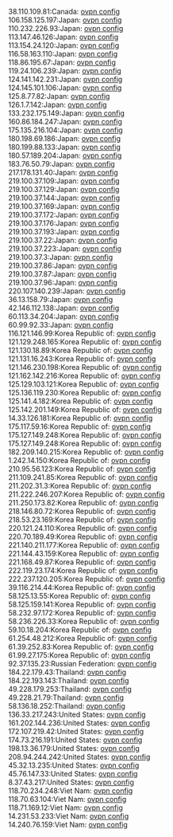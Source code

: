 38.110.109.81:Canada: [ovpn config](vpn/38_110_109_81.ovpn)  
106.158.125.197:Japan: [ovpn config](vpn/106_158_125_197.ovpn)  
110.232.226.93:Japan: [ovpn config](vpn/110_232_226_93.ovpn)  
113.147.46.126:Japan: [ovpn config](vpn/113_147_46_126.ovpn)  
113.154.24.120:Japan: [ovpn config](vpn/113_154_24_120.ovpn)  
116.58.163.110:Japan: [ovpn config](vpn/116_58_163_110.ovpn)  
118.86.195.67:Japan: [ovpn config](vpn/118_86_195_67.ovpn)  
119.24.106.239:Japan: [ovpn config](vpn/119_24_106_239.ovpn)  
124.141.142.231:Japan: [ovpn config](vpn/124_141_142_231.ovpn)  
124.145.101.106:Japan: [ovpn config](vpn/124_145_101_106.ovpn)  
125.8.77.82:Japan: [ovpn config](vpn/125_8_77_82.ovpn)  
126.1.7.142:Japan: [ovpn config](vpn/126_1_7_142.ovpn)  
133.232.175.149:Japan: [ovpn config](vpn/133_232_175_149.ovpn)  
160.86.184.247:Japan: [ovpn config](vpn/160_86_184_247.ovpn)  
175.135.216.104:Japan: [ovpn config](vpn/175_135_216_104.ovpn)  
180.198.69.186:Japan: [ovpn config](vpn/180_198_69_186.ovpn)  
180.199.88.133:Japan: [ovpn config](vpn/180_199_88_133.ovpn)  
180.57.189.204:Japan: [ovpn config](vpn/180_57_189_204.ovpn)  
183.76.50.79:Japan: [ovpn config](vpn/183_76_50_79.ovpn)  
217.178.131.40:Japan: [ovpn config](vpn/217_178_131_40.ovpn)  
219.100.37.109:Japan: [ovpn config](vpn/219_100_37_109.ovpn)  
219.100.37.129:Japan: [ovpn config](vpn/219_100_37_129.ovpn)  
219.100.37.144:Japan: [ovpn config](vpn/219_100_37_144.ovpn)  
219.100.37.169:Japan: [ovpn config](vpn/219_100_37_169.ovpn)  
219.100.37.172:Japan: [ovpn config](vpn/219_100_37_172.ovpn)  
219.100.37.176:Japan: [ovpn config](vpn/219_100_37_176.ovpn)  
219.100.37.193:Japan: [ovpn config](vpn/219_100_37_193.ovpn)  
219.100.37.22:Japan: [ovpn config](vpn/219_100_37_22.ovpn)  
219.100.37.223:Japan: [ovpn config](vpn/219_100_37_223.ovpn)  
219.100.37.3:Japan: [ovpn config](vpn/219_100_37_3.ovpn)  
219.100.37.86:Japan: [ovpn config](vpn/219_100_37_86.ovpn)  
219.100.37.87:Japan: [ovpn config](vpn/219_100_37_87.ovpn)  
219.100.37.96:Japan: [ovpn config](vpn/219_100_37_96.ovpn)  
220.107.140.239:Japan: [ovpn config](vpn/220_107_140_239.ovpn)  
36.13.158.79:Japan: [ovpn config](vpn/36_13_158_79.ovpn)  
42.146.112.138:Japan: [ovpn config](vpn/42_146_112_138.ovpn)  
60.113.34.204:Japan: [ovpn config](vpn/60_113_34_204.ovpn)  
60.99.92.33:Japan: [ovpn config](vpn/60_99_92_33.ovpn)  
116.121.146.99:Korea Republic of: [ovpn config](vpn/116_121_146_99.ovpn)  
121.129.248.165:Korea Republic of: [ovpn config](vpn/121_129_248_165.ovpn)  
121.130.18.89:Korea Republic of: [ovpn config](vpn/121_130_18_89.ovpn)  
121.131.16.243:Korea Republic of: [ovpn config](vpn/121_131_16_243.ovpn)  
121.146.230.198:Korea Republic of: [ovpn config](vpn/121_146_230_198.ovpn)  
121.162.142.216:Korea Republic of: [ovpn config](vpn/121_162_142_216.ovpn)  
125.129.103.121:Korea Republic of: [ovpn config](vpn/125_129_103_121.ovpn)  
125.136.119.230:Korea Republic of: [ovpn config](vpn/125_136_119_230.ovpn)  
125.141.4.182:Korea Republic of: [ovpn config](vpn/125_141_4_182.ovpn)  
125.142.201.149:Korea Republic of: [ovpn config](vpn/125_142_201_149.ovpn)  
14.33.126.181:Korea Republic of: [ovpn config](vpn/14_33_126_181.ovpn)  
175.117.59.16:Korea Republic of: [ovpn config](vpn/175_117_59_16.ovpn)  
175.127.149.248:Korea Republic of: [ovpn config](vpn/175_127_149_248.ovpn)  
175.127.149.248:Korea Republic of: [ovpn config](vpn/175_127_149_248.ovpn)  
182.209.140.215:Korea Republic of: [ovpn config](vpn/182_209_140_215.ovpn)  
1.242.14.150:Korea Republic of: [ovpn config](vpn/1_242_14_150.ovpn)  
210.95.56.123:Korea Republic of: [ovpn config](vpn/210_95_56_123.ovpn)  
211.109.241.85:Korea Republic of: [ovpn config](vpn/211_109_241_85.ovpn)  
211.202.31.3:Korea Republic of: [ovpn config](vpn/211_202_31_3.ovpn)  
211.222.246.207:Korea Republic of: [ovpn config](vpn/211_222_246_207.ovpn)  
211.250.173.82:Korea Republic of: [ovpn config](vpn/211_250_173_82.ovpn)  
218.146.80.72:Korea Republic of: [ovpn config](vpn/218_146_80_72.ovpn)  
218.53.23.169:Korea Republic of: [ovpn config](vpn/218_53_23_169.ovpn)  
220.121.24.110:Korea Republic of: [ovpn config](vpn/220_121_24_110.ovpn)  
220.70.189.49:Korea Republic of: [ovpn config](vpn/220_70_189_49.ovpn)  
221.140.211.177:Korea Republic of: [ovpn config](vpn/221_140_211_177.ovpn)  
221.144.43.159:Korea Republic of: [ovpn config](vpn/221_144_43_159.ovpn)  
221.168.49.87:Korea Republic of: [ovpn config](vpn/221_168_49_87.ovpn)  
222.119.23.174:Korea Republic of: [ovpn config](vpn/222_119_23_174.ovpn)  
222.237.120.205:Korea Republic of: [ovpn config](vpn/222_237_120_205.ovpn)  
39.116.214.44:Korea Republic of: [ovpn config](vpn/39_116_214_44.ovpn)  
58.125.13.55:Korea Republic of: [ovpn config](vpn/58_125_13_55.ovpn)  
58.125.159.141:Korea Republic of: [ovpn config](vpn/58_125_159_141.ovpn)  
58.232.97.172:Korea Republic of: [ovpn config](vpn/58_232_97_172.ovpn)  
58.236.226.33:Korea Republic of: [ovpn config](vpn/58_236_226_33.ovpn)  
59.10.18.204:Korea Republic of: [ovpn config](vpn/59_10_18_204.ovpn)  
61.254.48.212:Korea Republic of: [ovpn config](vpn/61_254_48_212.ovpn)  
61.39.252.83:Korea Republic of: [ovpn config](vpn/61_39_252_83.ovpn)  
61.99.27.175:Korea Republic of: [ovpn config](vpn/61_99_27_175.ovpn)  
92.37.135.23:Russian Federation: [ovpn config](vpn/92_37_135_23.ovpn)  
184.22.179.43:Thailand: [ovpn config](vpn/184_22_179_43.ovpn)  
184.22.193.143:Thailand: [ovpn config](vpn/184_22_193_143.ovpn)  
49.228.179.253:Thailand: [ovpn config](vpn/49_228_179_253.ovpn)  
49.228.21.79:Thailand: [ovpn config](vpn/49_228_21_79.ovpn)  
58.136.18.252:Thailand: [ovpn config](vpn/58_136_18_252.ovpn)  
136.33.217.243:United States: [ovpn config](vpn/136_33_217_243.ovpn)  
161.202.144.236:United States: [ovpn config](vpn/161_202_144_236.ovpn)  
172.107.219.42:United States: [ovpn config](vpn/172_107_219_42.ovpn)  
174.73.216.191:United States: [ovpn config](vpn/174_73_216_191.ovpn)  
198.13.36.179:United States: [ovpn config](vpn/198_13_36_179.ovpn)  
208.94.244.242:United States: [ovpn config](vpn/208_94_244_242.ovpn)  
45.32.13.235:United States: [ovpn config](vpn/45_32_13_235.ovpn)  
45.76.147.33:United States: [ovpn config](vpn/45_76_147_33.ovpn)  
8.37.43.217:United States: [ovpn config](vpn/8_37_43_217.ovpn)  
118.70.234.248:Viet Nam: [ovpn config](vpn/118_70_234_248.ovpn)  
118.70.63.104:Viet Nam: [ovpn config](vpn/118_70_63_104.ovpn)  
118.71.169.12:Viet Nam: [ovpn config](vpn/118_71_169_12.ovpn)  
14.231.53.233:Viet Nam: [ovpn config](vpn/14_231_53_233.ovpn)  
14.240.76.159:Viet Nam: [ovpn config](vpn/14_240_76_159.ovpn)  
